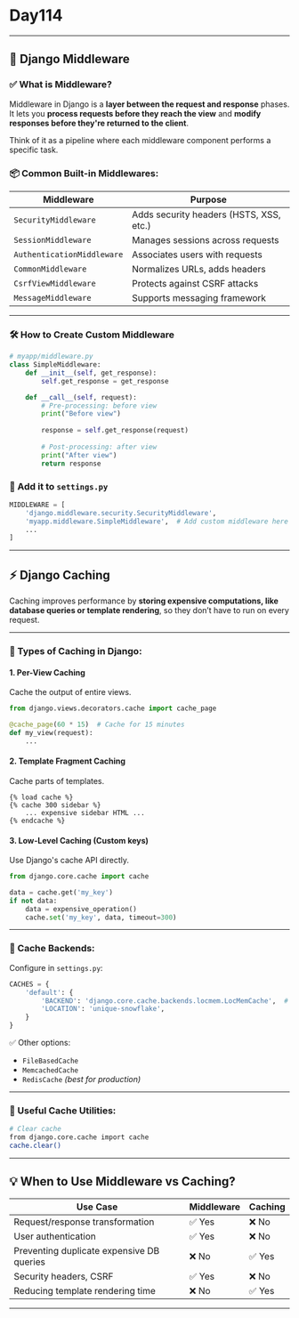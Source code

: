 # Day114

---

## 🔄 **Django Middleware**

### ✅ What is Middleware?

Middleware in Django is a **layer between the request and response** phases. It lets you **process requests before they reach the view** and **modify responses before they're returned to the client**.

Think of it as a pipeline where each middleware component performs a specific task.

### 📦 Common Built-in Middlewares:

| Middleware                 | Purpose                                 |
| -------------------------- | --------------------------------------- |
| `SecurityMiddleware`       | Adds security headers (HSTS, XSS, etc.) |
| `SessionMiddleware`        | Manages sessions across requests        |
| `AuthenticationMiddleware` | Associates users with requests          |
| `CommonMiddleware`         | Normalizes URLs, adds headers           |
| `CsrfViewMiddleware`       | Protects against CSRF attacks           |
| `MessageMiddleware`        | Supports messaging framework            |

---

### 🛠️ How to Create Custom Middleware

```python
# myapp/middleware.py
class SimpleMiddleware:
    def __init__(self, get_response):
        self.get_response = get_response

    def __call__(self, request):
        # Pre-processing: before view
        print("Before view")
        
        response = self.get_response(request)
        
        # Post-processing: after view
        print("After view")
        return response
```

### 🔗 Add it to `settings.py`

```python
MIDDLEWARE = [
    'django.middleware.security.SecurityMiddleware',
    'myapp.middleware.SimpleMiddleware',  # Add custom middleware here
    ...
]
```

---

## ⚡ **Django Caching**

Caching improves performance by **storing expensive computations, like database queries or template rendering**, so they don’t have to run on every request.

---

### 🚀 Types of Caching in Django:

#### 1. **Per-View Caching**

Cache the output of entire views.

```python
from django.views.decorators.cache import cache_page

@cache_page(60 * 15)  # Cache for 15 minutes
def my_view(request):
    ...
```

#### 2. **Template Fragment Caching**

Cache parts of templates.

```django
{% load cache %}
{% cache 300 sidebar %}
    ... expensive sidebar HTML ...
{% endcache %}
```

#### 3. **Low-Level Caching (Custom keys)**

Use Django's cache API directly.

```python
from django.core.cache import cache

data = cache.get('my_key')
if not data:
    data = expensive_operation()
    cache.set('my_key', data, timeout=300)
```

---

### 🔧 Cache Backends:

Configure in `settings.py`:

```python
CACHES = {
    'default': {
        'BACKEND': 'django.core.cache.backends.locmem.LocMemCache',  # Default in-memory
        'LOCATION': 'unique-snowflake',
    }
}
```

✅ Other options:

* `FileBasedCache`
* `MemcachedCache`
* `RedisCache` *(best for production)*

---

### 🧪 Useful Cache Utilities:

```bash
# Clear cache
from django.core.cache import cache
cache.clear()
```

---

## 💡 When to Use Middleware vs Caching?

| Use Case                                  | Middleware | Caching |
| ----------------------------------------- | ---------- | ------- |
| Request/response transformation           | ✅ Yes      | ❌ No    |
| User authentication                       | ✅ Yes      | ❌ No    |
| Preventing duplicate expensive DB queries | ❌ No       | ✅ Yes   |
| Security headers, CSRF                    | ✅ Yes      | ❌ No    |
| Reducing template rendering time          | ❌ No       | ✅ Yes   |

---
